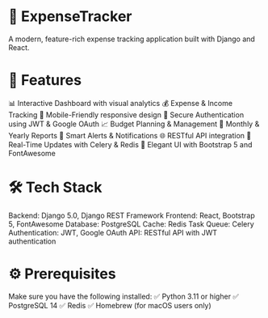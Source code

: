 # 💸 ExpenseTracker

A modern, feature-rich expense tracking application built with Django and React.

# 🚀 Features
📊 Interactive Dashboard with visual analytics
💰 Expense & Income Tracking
📱 Mobile-Friendly responsive design
🔐 Secure Authentication using JWT & Google OAuth
📈 Budget Planning & Management
📅 Monthly & Yearly Reports
🔔 Smart Alerts & Notifications
🌐 RESTful API integration
🔄 Real-Time Updates with Celery & Redis
🎨 Elegant UI with Bootstrap 5 and FontAwesome

# 🛠 Tech Stack
Backend: Django 5.0, Django REST Framework
Frontend: React, Bootstrap 5, FontAwesome
Database: PostgreSQL
Cache: Redis
Task Queue: Celery
Authentication: JWT, Google OAuth
API: RESTful API with JWT authentication

# ⚙️ Prerequisites
Make sure you have the following installed:
✅ Python 3.11 or higher
✅ PostgreSQL 14
✅ Redis
✅ Homebrew (for macOS users only)
